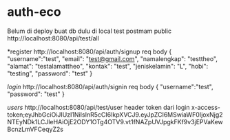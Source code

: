 # auth-eco
Belum di deploy
buat db dulu di local
test postmam
public
http://localhost:8080/api/test/all

*register
http://localhost:8080/api/auth/signup
req body
{
    "username":"test",
    "email": "test@gmail.com",
    "namalengkap": "testtheo",
    "alamat": "testalamattheo",
    "kontak": "test",
    "jeniskelamin": "L",
    "hobi": "testing",
    "password": "test"
}

*login*
http://localhost:8080/api/auth/signin
req body
{
    "username":"test",
    "password": "test"
}

*users*
http://localhost:8080/api/test/user
header
token dari login
x-access-token;eyJhbGciOiJIUzI1NiIsInR5cCI6IkpXVCJ9.eyJpZCI6MSwiaWF0IjoxNjg2NTEyNDk1LCJleHAiOjE2ODY1OTg4OTV9.vt1fNAZpUVJpgkFKf9v3jEPVaKewBcnzLmVFCeqyZ2s

